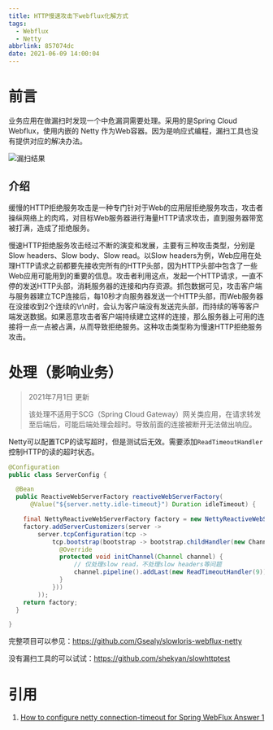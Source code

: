 ```yaml
---
title: HTTP慢速攻击下webflux化解方式
tags:
  - Webflux
  - Netty
abbrlink: 857074dc
date: 2021-06-09 14:00:04
---
```


# 前言

业务应用在做漏扫时发现一个中危漏洞需要处理。采用的是Spring Cloud Webflux，使用内嵌的 Netty 作为Web容器。因为是响应式编程，漏扫工具也没有提供对应的解决办法。

![漏扫结果](https://gsealy-1257917518.cos.ap-beijing.myqcloud.com/gsealy.github.io/spring/scan-result.png)

## 介绍

缓慢的HTTP拒绝服务攻击是一种专门针对于Web的应用层拒绝服务攻击，攻击者操纵网络上的肉鸡，对目标Web服务器进行海量HTTP请求攻击，直到服务器带宽被打满，造成了拒绝服务。

慢速HTTP拒绝服务攻击经过不断的演变和发展，主要有三种攻击类型，分别是Slow headers、Slow body、Slow read。以Slow headers为例，Web应用在处理HTTP请求之前都要先接收完所有的HTTP头部，因为HTTP头部中包含了一些Web应用可能用到的重要的信息。攻击者利用这点，发起一个HTTP请求，一直不停的发送HTTP头部，消耗服务器的连接和内存资源。抓包数据可见，攻击客户端与服务器建立TCP连接后，每10秒才向服务器发送一个HTTP头部，而Web服务器在没接收到2个连续的\r\n时，会认为客户端没有发送完头部，而持续的等等客户端发送数据。如果恶意攻击者客户端持续建立这样的连接，那么服务器上可用的连接将一点一点被占满，从而导致拒绝服务。这种攻击类型称为慢速HTTP拒绝服务攻击。

# 处理（影响业务）

> 2021年7月1日 更新
>
> 该处理不适用于SCG（Spring Cloud Gateway）网关类应用，在请求转发至后端后，可能后端处理会超时。导致前面的连接被断开无法做出响应。

Netty可以配置TCP的读写超时，但是测试后无效。需要添加`ReadTimeoutHandler`控制HTTP的读的超时状态。

```java
@Configuration
public class ServerConfig {

  @Bean
  public ReactiveWebServerFactory reactiveWebServerFactory(
      @Value("${server.netty.idle-timeout}") Duration idleTimeout) {

    final NettyReactiveWebServerFactory factory = new NettyReactiveWebServerFactory();
    factory.addServerCustomizers(server ->
        server.tcpConfiguration(tcp ->
            tcp.bootstrap(bootstrap -> bootstrap.childHandler(new ChannelInitializer<>() {
              @Override
              protected void initChannel(Channel channel) {
                  // 仅处理slow read，不处理slow headers等问题
                  channel.pipeline().addLast(new ReadTimeoutHandler(9));
              }
            }))
        ));
    return factory;
  }

}
```

完整项目可以参见：https://github.com/Gsealy/slowloris-webflux-netty

没有漏扫工具的可以试试：https://github.com/shekyan/slowhttptest

# 引用

1. [How to configure netty connection-timeout for Spring WebFlux Answer 1](https://stackoverflow.com/a/58195908/9137803)

